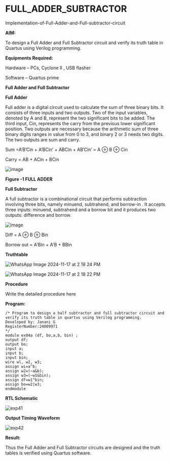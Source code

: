 # FULL_ADDER_SUBTRACTOR

Implementation-of-Full-Adder-and-Full-subtractor-circuit

**AIM:**

To design a Full Adder and Full Subtractor circuit and verify its truth table in Quartus using Verilog programming.

**Equipments Required:**

Hardware – PCs, Cyclone II , USB flasher

Software – Quartus prime

**Full Adder and Full Subtractor**

**Full Adder**

Full adder is a digital circuit used to calculate the sum of three binary bits. It consists of three inputs and two outputs. Two of the input variables, denoted by A and B, represent the two significant bits to be added. The third input, Cin, represents the carry from the previous lower significant position. Two outputs are necessary because the arithmetic sum of three binary digits ranges in value from 0 to 3, and binary 2 or 3 needs two digits. The two outputs are sum and carry.

Sum =A’B’Cin + A’BCin’ + ABCin + AB’Cin’ = A ⊕ B ⊕ Cin 

Carry = AB + ACin + BCin

![image](https://github.com/naavaneetha/FULL_ADDER_SUBTRACTOR/assets/154305477/0f30ba51-5ffb-4198-845f-18e054f675e7)

**Figure -1 FULL ADDER**

**Full Subtractor**

A full subtractor is a combinational circuit that performs subtraction involving three bits, namely minuend, subtrahend, and borrow-in . It accepts three inputs: minuend, subtrahend and a borrow bit and it produces two outputs: difference and borrow.

![image](https://github.com/naavaneetha/FULL_ADDER_SUBTRACTOR/assets/154305477/02b24f51-ab51-4304-9ad6-7b81ffc1ead5)

Diff = A ⊕ B ⊕ Bin 

Borrow out = A'Bin + A'B + BBin

**Truthtable**

![WhatsApp Image 2024-11-17 at 2 18 24 PM](https://github.com/user-attachments/assets/0f652384-828f-4810-b9ec-c9708c1acc7b)

![WhatsApp Image 2024-11-17 at 2 18 22 PM](https://github.com/user-attachments/assets/cabc797e-a6b9-498c-b301-92449b54f467)



**Procedure**

Write the detailed procedure here

**Program:**
```
/* Program to design a half subtractor and full subtractor circuit and verify its truth table in quartus using Verilog programming.
Developed by: Janani G
RegisterNumber:24009971
*/
module ex04a (df, bo,a,b, bin) ;
output df;
output bo;
input a;
input b;
input bin;
wire wl, w2, w3;
assign wi=a^b;
assign w2=(~a&b);
assign w3=(~w1&bin);
assign df=w1^bin;
assign bo=w2|w3;
endmodule
```
**RTL Schematic**

![exp41](https://github.com/user-attachments/assets/272447f7-42e5-4333-9306-e1307e7bf9a8)


**Output Timing Waveform**

![exp42](https://github.com/user-attachments/assets/1498b137-047f-476f-acbf-81d9518f56ca)

**Result:**

Thus the Full Adder and Full Subtractor circuits are designed and the truth tables is verified using Quartus software.



